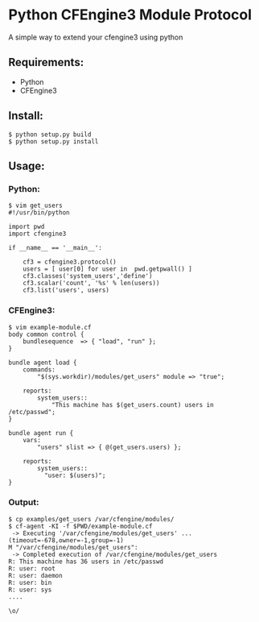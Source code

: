 # Python CFEngine3 Module Protocol

A simple way to extend your cfengine3 using python

## Requirements:

* Python
* CFEngine3 

## Install:

    $ python setup.py build
    $ python setup.py install

## Usage:
### Python:

    $ vim get_users
    #!/usr/bin/python

    import pwd
    import cfengine3

    if __name__ == '__main__':

        cf3 = cfengine3.protocol()
        users = [ user[0] for user in  pwd.getpwall() ]
        cf3.classes('system_users','define')
        cf3.scalar('count', '%s' % len(users))
        cf3.list('users', users)

### CFEngine3:

    $ vim example-module.cf
    body common control {
        bundlesequence  => { "load", "run" };
    }
    
    bundle agent load {
        commands:
            "$(sys.workdir)/modules/get_users" module => "true";
    
        reports:
            system_users::
                "This machine has $(get_users.count) users in /etc/passwd";
    }
    
    bundle agent run {
        vars:
            "users" slist => { @(get_users.users) };
    
        reports:
            system_users::
              "user: $(users)";
    }

### Output:

    $ cp examples/get_users /var/cfengine/modules/
    $ cf-agent -KI -f $PWD/example-module.cf 
     -> Executing '/var/cfengine/modules/get_users' ...(timeout=-678,owner=-1,group=-1)
    M "/var/cfengine/modules/get_users":
     -> Completed execution of /var/cfengine/modules/get_users
    R: This machine has 36 users in /etc/passwd
    R: user: root
    R: user: daemon
    R: user: bin
    R: user: sys
    ....

    \o/
